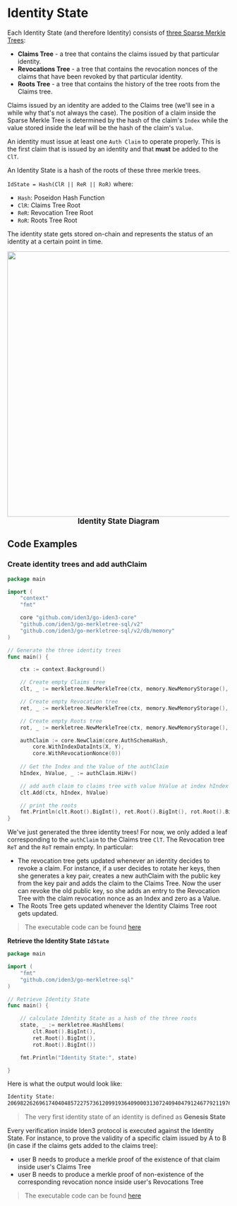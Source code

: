 # Identity State

Each Identity State (and therefore Identity) consists of [three Sparse Merkle Trees](https://docs.iden3.io/protocol/spec/#identity-state-update):

- **Claims Tree** - a tree that contains the claims issued by that particular identity.
- **Revocations Tree** - a tree that contains the revocation nonces of the claims that have been revoked by that particular identity.
- **Roots Tree** - a tree that contains the history of the tree roots from the Claims tree.

Claims issued by an identity are added to the Claims tree (we'll see in a while why that's not always the case). The position of a claim inside the Sparse Merkle Tree is determined by the hash of the claim's `Index` while the value stored inside the leaf will be the hash of the claim's `Value`.

An identity must issue at least one `Auth Claim` to operate properly. This is the first claim that is issued by an identity and that **must** be added to the `ClT`.

An Identity State is a hash of the roots of these three merkle trees. 

`IdState = Hash(ClR || ReR || RoR)` where:

- `Hash`: Poseidon Hash Function
- `ClR`: Claims Tree Root
- `ReR`: Revocation Tree Root
- `RoR`: Roots Tree Root

The identity state gets stored on-chain and represents the status of an identity at a certain point in time.

<div align="center">
<img src= "../../../imgs/identity-state-diagram.png" align="center" width="600"/>
<div align="center"><span style="font-size: 17px;"><b> Identity State Diagram </b></div>
</div>

## Code Examples


### Create identity trees and add authClaim

```go
package main

import (
	"context"
	"fmt"

	core "github.com/iden3/go-iden3-core"
	"github.com/iden3/go-merkletree-sql/v2"
	"github.com/iden3/go-merkletree-sql/v2/db/memory"
)

// Generate the three identity trees
func main() {

	ctx := context.Background()

	// Create empty Claims tree
	clt, _ := merkletree.NewMerkleTree(ctx, memory.NewMemoryStorage(), 40)

	// Create empty Revocation tree
	ret, _ := merkletree.NewMerkleTree(ctx, memory.NewMemoryStorage(), 40)

	// Create empty Roots tree
	rot, _ := merkletree.NewMerkleTree(ctx, memory.NewMemoryStorage(), 40)

	authClaim := core.NewClaim(core.AuthSchemaHash,
		core.WithIndexDataInts(X, Y),
		core.WithRevocationNonce(0))
	
	// Get the Index and the Value of the authClaim
	hIndex, hValue, _ := authClaim.HiHv()

	// add auth claim to claims tree with value hValue at index hIndex
	clt.Add(ctx, hIndex, hValue)

	// print the roots
	fmt.Println(clt.Root().BigInt(), ret.Root().BigInt(), rot.Root().BigInt())
}
```

We've just generated the three identity trees! For now, we only added a leaf corresponding to the `authClaim` to the Claims tree `ClT`. The Revocation tree `ReT` and the `RoT` remain empty. In particular:

- The revocation tree gets updated whenever an identity decides to revoke a claim. For instance, if a user decides to rotate her keys, then she generates a key pair, creates a new authClaim with the public key from the key pair and adds the claim to the Claims Tree. Now the user can revoke the old public key, so she adds an entry to the Revocation Tree with the claim revocation nonce as an Index and zero as a Value.
- The Roots Tree gets updated whenever the Identity Claims Tree root gets updated.

> The executable code can be found [here](https://github.com/0xPolygonID/tutorial-examples/blob/main/issuer-protocol/main.go#L104)


**Retrieve the Identity State `IdState`**

```go
package main

import (
    "fmt"
    "github.com/iden3/go-merkletree-sql"
)

// Retrieve Identity State
func main() {

    // calculate Identity State as a hash of the three roots
    state, _ := merkletree.HashElems(
        clt.Root().BigInt(),
        ret.Root().BigInt(),
        rot.Root().BigInt())

    fmt.Println("Identity State:", state)

}
```

Here is what the output would look like: 

```bash
Identity State: 
20698226269617404048572275736120991936409000313072409404791246779211976957795
```

> The very first identity state of an identity is defined as **Genesis State**

Every verification inside Iden3 protocol is executed against the Identity State. For instance, to prove the validity of a specific claim issued by A to B (in case if the claims gets added to the claims tree):

- user B needs to produce a merkle proof of the existence of that claim inside user's Claims Tree
- user B needs to produce a merkle proof of non-existence of the corresponding revocation nonce inside user's Revocations Tree

> The executable code can be found [here](https://github.com/0xPolygonID/tutorial-examples/blob/main/issuer-protocol/main.go#L124)

